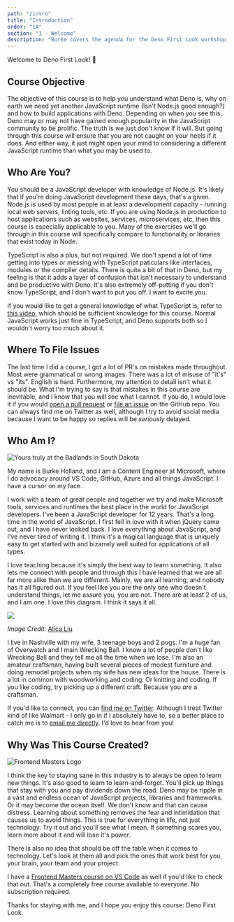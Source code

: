 ```yaml
---
path: "/intro"
title: "Introduction"
order: "1A"
section: "1 - Welcome"
description: "Burke covers the agenda for the Deno First Look workshop, talks about himself a little bit more than you would probably like, explains how to submit issues with this course and then pontificates on whether or not Deno is something that has a future and if we should be investing valuable time into learning it."
---
```


Welcome to Deno First Look! 🎉

## Course Objective

The objective of this course is to help you understand what Deno is, why on earth we need yet another JavaScript runtime (Isn't Node.js good enough?) and how to build applications with Deno. Depending on when you see this, Deno may or may not have gained enough popularity in the JavaScript community to be prolific. The truth is we just don't know if it will. But going through this course will ensure that you are not caught on your heels if it does. And either way, it just might open your mind to considering a different JavaScript runtime than what you may be used to.

## Who Are You?

You should be a JavaScript developer with knowledge of Node.js. It's likely that if you're doing JavaScript development these days, that's a given. Node.js is used by most people in at least a development capacity - running local web servers, linting tools, etc. If you are using Node.js in production to host applications such as websites, services, microservices, etc, then this course is especially applicable to you. Many of the exercises we'll go through in this course will specifically compare to functionality or libraries that exist today in Node.

TypeScript is also a plus, but not required. We don't spend a lot of time getting into types or messing with TypeScript paticulars like interfaces, modules or the compiler details. There is quite a bit of that in Deno, but my feeling is that it adds a layer of confusion that isn't necessary to understand and be productive with Deno. It's also extremely off-putting if you don't know TypeScript, and I don't want to put you off. I want to excite you.

If you would like to get a general knowledge of what TypeScript is, refer to [this video](https://channel9.msdn.com/posts/Anders-Hejlsberg-Introducing-TypeScript), which should be sufficient knowledge for this course. Normal JavaScript works just fine in TypeScript, and Deno supports both so I wouldn't worry too much about it.

## Where To File Issues

The last time I did a course, I got a lot of PR's on mistakes made throughout. Most were grammatical or wrong images. There was a lot of misuse of "it's" vs "its". English is hard. Furthermore, my attention to detail isn't what it should be. What I'm trying to say is that mistakes in this course are inevitable, and I know that you will see what I cannot. If you do, I would love it if you would [open a pull request](https://github.com/burkeholland/deno-first-look/pulls) or [file an issue](https://github.com/burkeholland/deno-first-look/issues) on the GitHub repo. You can always find me on Twitter as well, although I try to avoid social media because I want to be happy so replies will be _seriously_ delayed.

## Who Am I?

![Yours truly at the Badlands in South Dakota](images/me.jpg)

My name is Burke Holland, and I am a Content Engineer at Microsoft, where I do advocacy around VS Code, GitHub, Azure and all things JavaScript. I have a cursor on my face.

I work with a team of great people and together we try and make Microsoft tools, services and runtimes the best place in the world for JavaScript developers. I've been a JavaScript developer for 12 years. That's a long time in the world of JavaScript. I first fell in love with it when jQuery came out, and I have never looked back. I love everything about JavaScript, and I've never tired of writing it. I think it's a magical language that is uniquely easy to get started with and bizarrely well suited for applications of all types.

I love teaching because it's simply the best way to learn something. It also lets me connect with people and through this I have learned that we are all far more alike than we are different. Mainly, we are all learning, and nobody has it all figured out. If you feel like you are the only one who doesn't understand things, let me assure you, you are not. There are at least 2 of us, and I am one. I love this diagram. I think it says it all.

![](images/what-i-know.png)

_Image Credit:_ [Alica Liu](https://medium.com/counter-intuition/overcoming-impostor-syndrome-bdae04e46ec5)

I live in Nashville with my wife, 3 teenage boys and 2 pugs. I'm a huge fan of Overwatch and I main Wrecking Ball. I know a lot of people don't like Wrecking Ball and they tell me all the time when we lose. I'm also an amateur craftsman, having built several pieces of modest furniture and doing remodel projects when my wife has new ideas for the house. There is a lot in common with woodworking and coding. Or knitting and coding. If you like coding, try picking up a different craft. Because you _are_ a craftsman.

If you'd like to connect, you can [find me on Twitter](https://twitter.com/burkeholland). Although I treat Twitter kind of like Walmart - I only go in if I absolutely have to, so a better place to catch me is to [email me directly](mailto:burkeholland@gmail.com). I'd love to hear from you!

## Why Was This Course Created?

![Frontend Masters Logo](images/FrontendMastersLogo.png)

I think the key to staying sane in this industry is to always be open to learn new things. It's also good to learn to learn-and-forget. You'll pick up things that stay with you and pay dividends down the road. Deno may be ripple in a vast and endless ocean of JavaScript projects, libraries and frameworks. Or it may become the ocean itself. We don't know and that can cause distress. Learning about something removes the fear and intimidation that causes us to avoid things. This is true for everything in life, not just technology. Try it out and you'll see what I mean. If something scares you, learn more about it and will lose it's power.

There is also no idea that should be off the table when it comes to technology. Let's look at them all and pick the ones that work best for you, your brain, your team and your project.

I have a [Frontend Masters course on VS Code](https://frontendmasters.com/courses/customize-vs-code/) as well if you'd like to check that out. That's a completely free course available to everyone. No subscription required.

Thanks for staying with me, and I hope you enjoy this course: Deno First Look.
